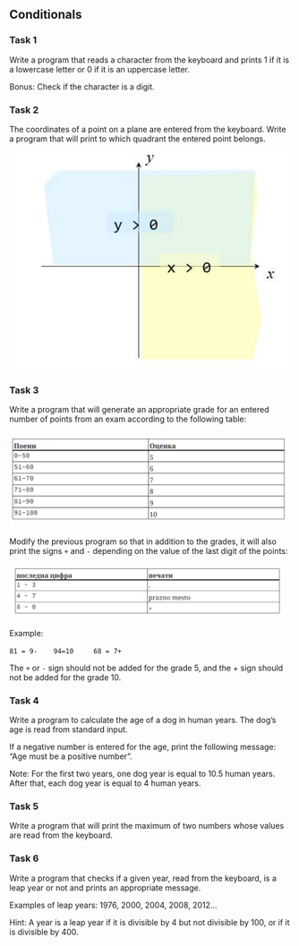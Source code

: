 ## Conditionals

### Task 1

Write a program that reads a character from the keyboard and prints 1 if it is a lowercase letter or 0 if it is an uppercase letter.

Bonus: Check if the character is a digit.

### Task 2

The coordinates of a point on a plane are entered from the keyboard. Write a program that will print to which quadrant the entered point belongs.

![Cartesian coordinate system](image.png)

### Task 3

Write a program that will generate an appropriate grade for an entered number of points from an exam according to the following table:

![grade_system](image-1.png)

Modify the previous program so that in addition to the grades, it will also print the signs `+` and `-` depending on the value of the last digit of the points:

![grade_system_with_signs](image-2.png)

Example:



`81 = 9-    94=10     68 = 7+`

The `+` or `-` sign should not be added for the grade 5, and the + sign should not be added for the grade 10.

### Task 4

Write a program to calculate the age of a dog in human years. The dog’s age is read from standard input.

If a negative number is entered for the age, print the following message: “Age must be a positive number”.

Note: For the first two years, one dog year is equal to 10.5 human years. After that, each dog year is equal to 4 human years.

### Task 5

Write a program that will print the maximum of two numbers whose values are read from the keyboard.

### Task 6

Write a program that checks if a given year, read from the keyboard, is a leap year or not and prints an appropriate message.

Examples of leap years: 1976, 2000, 2004, 2008, 2012…

Hint: A year is a leap year if it is divisible by 4 but not divisible by 100, or if it is divisible by 400.

